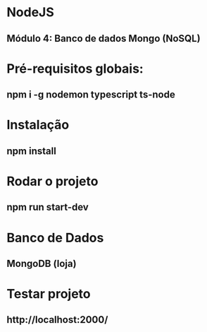 # NodeJS
## Módulo 4: Banco de dados Mongo (NoSQL)

# Pré-requisitos globais:
## npm i -g nodemon typescript ts-node

# Instalação
## npm install

# Rodar o projeto
## npm run start-dev

# Banco de Dados
## MongoDB (loja)

# Testar projeto
## http://localhost:2000/
